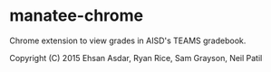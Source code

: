 # manatee-chrome
Chrome extension to view grades in AISD's TEAMS gradebook.

Copyright (C) 2015 Ehsan Asdar, Ryan Rice, Sam Grayson, Neil Patil

